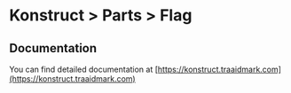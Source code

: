 # Konstruct > Parts > Flag

## Documentation

You can find detailed documentation at [https://konstruct.traaidmark.com](https://konstruct.traaidmark.com)
